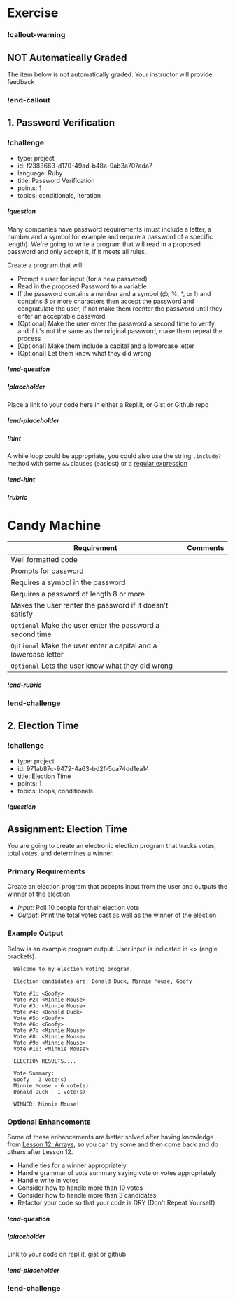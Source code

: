# Exercise

### !callout-warning

## NOT Automatically Graded

The item below is not automatically graded.  Your instructor will provide feedback

### !end-callout

<!-- ======================= END CHALLENGE ======================= -->

## 1. Password Verification

<!-- >>>>>>>>>>>>>>>>>>>>>> BEGIN CHALLENGE >>>>>>>>>>>>>>>>>>>>>> -->
<!-- Replace everything in square brackets [] and remove brackets  -->

### !challenge

* type: project
* id: f2383663-d170-49ad-b48a-9ab3a707ada7
* language: Ruby
* title: Password Verification
* points: 1
* topics: conditionals, iteration

##### !question

Many companies have password requirements (must include a letter, a number and a symbol for example and require a password of a specific length). We're going to write a program that will read in a proposed password and only accept it, if it meets all rules.  

Create a program that will:
* Prompt a user for input (for a new password)
* Read in the proposed Password to a variable
* If the password contains a number and a symbol (@, %, \*, or !) and contains 8 or more characters then accept the password and congratulate the user, if not make them reenter the password until they enter an acceptable password
* [Optional] Make the user enter the password a second time to verify, and if it's not the same as the original password, make them repeat the process
* [Optional] Make them include a capital and a lowercase letter
* [Optional] Let them know what they did wrong

##### !end-question


##### !placeholder

Place a link to your code here in either a Repl.it, or Gist or Github repo

##### !end-placeholder

##### !hint

A while loop could be appropriate, you could also use the string `.include?` method with some `&&` clauses (easiest) or a [regular expression](https://www.rubyguides.com/2015/06/ruby-regex/)

##### !end-hint
##### !rubric

# Candy Machine

| Requirement                                                                                                   | Comments |
| ------------------------------------------------------------------------------------------------------------- | -------- |
| Well formatted code                                                                                           |          |
| Prompts for password                                                                                          |          |
| Requires a symbol in the password                                                                             |          |
| Requires a password of length 8 or more                                                                       |          |
| Makes the user renter the password if it doesn't satisfy                                                      |          |
| `Optional`                                               Make the user enter the password a second time       |
| `Optional`                                               Make the user enter a capital and a lowercase letter |
| `Optional`                                                Lets the user know what they did wrong              |



##### !end-rubric

### !end-challenge

<!-- ======================= END CHALLENGE ======================= -->

## 2. Election Time

<!-- >>>>>>>>>>>>>>>>>>>>>> BEGIN CHALLENGE >>>>>>>>>>>>>>>>>>>>>> -->
<!-- Replace everything in square brackets [] and remove brackets  -->

### !challenge

* type: project
* id: 971ab87c-9472-4a63-bd2f-5ca74dd1ea14
* title: Election Time
* points: 1
* topics: loops, conditionals

##### !question

## Assignment: Election Time

You are going to create an electronic election program that tracks votes, total votes, and determines a winner.

### Primary Requirements

Create an election program that accepts input from the user and outputs the winner of the election

  - *Input*: Poll 10 people for their election vote
  - *Output*: Print the total votes cast as well as the winner of the election

### Example Output

Below is an example program output. User input is indicated in &lt;&gt; (angle brackets).

```
  Welcome to my election voting program.

  Election candidates are: Donald Duck, Minnie Mouse, Goofy

  Vote #1: <Goofy>
  Vote #2: <Minnie Mouse>
  Vote #3: <Minnie Mouse>
  Vote #4: <Donald Duck>
  Vote #5: <Goofy>
  Vote #6: <Goofy>
  Vote #7: <Minnie Mouse>
  Vote #8: <Minnie Mouse>
  Vote #9: <Minnie Mouse>
  Vote #10: <Minnie Mouse>

  ELECTION RESULTS....

  Vote Summary:
  Goofy - 3 vote(s)
  Minnie Mouse - 6 vote(s)
  Donald Duck - 1 vote(s)

  WINNER: Minnie Mouse!
```

### Optional Enhancements

Some of these enhancements are better solved after having knowledge from [Lesson 12: Arrays](https://github.com/Ada-Developers-Academy/jump-start/tree/master/learning-to-code/arrays), so you can try some and then come back and do others after Lesson 12.

- Handle ties for a winner appropriately
- Handle grammar of vote summary saying vote or votes appropriately
- Handle write in votes
- Consider how to handle more than 10 votes
- Consider how to handle more than 3 candidates
- Refactor your code so that your code is DRY (Don't Repeat Yourself)

##### !end-question

##### !placeholder

Link to your code on repl.it, gist or github

##### !end-placeholder

<!-- other optional sections -->
<!-- !hint - !end-hint (markdown, users can see after a failed attempt) -->
<!-- !rubric - !end-rubric (markdown, instructors can see while scoring a checkpoint) -->
<!-- !explanation - !end-explanation (markdown, students can see after answering correctly) -->

### !end-challenge

<!-- ======================= END CHALLENGE ======================= -->
